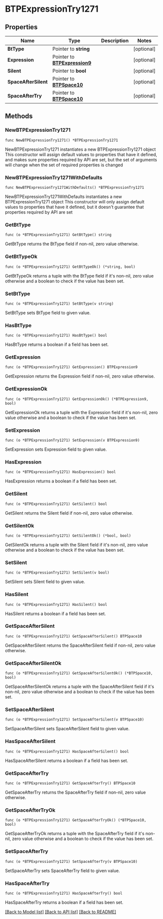 # BTPExpressionTry1271

## Properties

Name | Type | Description | Notes
------------ | ------------- | ------------- | -------------
**BtType** | Pointer to **string** |  | [optional] 
**Expression** | Pointer to [**BTPExpression9**](BTPExpression9.md) |  | [optional] 
**Silent** | Pointer to **bool** |  | [optional] 
**SpaceAfterSilent** | Pointer to [**BTPSpace10**](BTPSpace10.md) |  | [optional] 
**SpaceAfterTry** | Pointer to [**BTPSpace10**](BTPSpace10.md) |  | [optional] 

## Methods

### NewBTPExpressionTry1271

`func NewBTPExpressionTry1271() *BTPExpressionTry1271`

NewBTPExpressionTry1271 instantiates a new BTPExpressionTry1271 object
This constructor will assign default values to properties that have it defined,
and makes sure properties required by API are set, but the set of arguments
will change when the set of required properties is changed

### NewBTPExpressionTry1271WithDefaults

`func NewBTPExpressionTry1271WithDefaults() *BTPExpressionTry1271`

NewBTPExpressionTry1271WithDefaults instantiates a new BTPExpressionTry1271 object
This constructor will only assign default values to properties that have it defined,
but it doesn't guarantee that properties required by API are set

### GetBtType

`func (o *BTPExpressionTry1271) GetBtType() string`

GetBtType returns the BtType field if non-nil, zero value otherwise.

### GetBtTypeOk

`func (o *BTPExpressionTry1271) GetBtTypeOk() (*string, bool)`

GetBtTypeOk returns a tuple with the BtType field if it's non-nil, zero value otherwise
and a boolean to check if the value has been set.

### SetBtType

`func (o *BTPExpressionTry1271) SetBtType(v string)`

SetBtType sets BtType field to given value.

### HasBtType

`func (o *BTPExpressionTry1271) HasBtType() bool`

HasBtType returns a boolean if a field has been set.

### GetExpression

`func (o *BTPExpressionTry1271) GetExpression() BTPExpression9`

GetExpression returns the Expression field if non-nil, zero value otherwise.

### GetExpressionOk

`func (o *BTPExpressionTry1271) GetExpressionOk() (*BTPExpression9, bool)`

GetExpressionOk returns a tuple with the Expression field if it's non-nil, zero value otherwise
and a boolean to check if the value has been set.

### SetExpression

`func (o *BTPExpressionTry1271) SetExpression(v BTPExpression9)`

SetExpression sets Expression field to given value.

### HasExpression

`func (o *BTPExpressionTry1271) HasExpression() bool`

HasExpression returns a boolean if a field has been set.

### GetSilent

`func (o *BTPExpressionTry1271) GetSilent() bool`

GetSilent returns the Silent field if non-nil, zero value otherwise.

### GetSilentOk

`func (o *BTPExpressionTry1271) GetSilentOk() (*bool, bool)`

GetSilentOk returns a tuple with the Silent field if it's non-nil, zero value otherwise
and a boolean to check if the value has been set.

### SetSilent

`func (o *BTPExpressionTry1271) SetSilent(v bool)`

SetSilent sets Silent field to given value.

### HasSilent

`func (o *BTPExpressionTry1271) HasSilent() bool`

HasSilent returns a boolean if a field has been set.

### GetSpaceAfterSilent

`func (o *BTPExpressionTry1271) GetSpaceAfterSilent() BTPSpace10`

GetSpaceAfterSilent returns the SpaceAfterSilent field if non-nil, zero value otherwise.

### GetSpaceAfterSilentOk

`func (o *BTPExpressionTry1271) GetSpaceAfterSilentOk() (*BTPSpace10, bool)`

GetSpaceAfterSilentOk returns a tuple with the SpaceAfterSilent field if it's non-nil, zero value otherwise
and a boolean to check if the value has been set.

### SetSpaceAfterSilent

`func (o *BTPExpressionTry1271) SetSpaceAfterSilent(v BTPSpace10)`

SetSpaceAfterSilent sets SpaceAfterSilent field to given value.

### HasSpaceAfterSilent

`func (o *BTPExpressionTry1271) HasSpaceAfterSilent() bool`

HasSpaceAfterSilent returns a boolean if a field has been set.

### GetSpaceAfterTry

`func (o *BTPExpressionTry1271) GetSpaceAfterTry() BTPSpace10`

GetSpaceAfterTry returns the SpaceAfterTry field if non-nil, zero value otherwise.

### GetSpaceAfterTryOk

`func (o *BTPExpressionTry1271) GetSpaceAfterTryOk() (*BTPSpace10, bool)`

GetSpaceAfterTryOk returns a tuple with the SpaceAfterTry field if it's non-nil, zero value otherwise
and a boolean to check if the value has been set.

### SetSpaceAfterTry

`func (o *BTPExpressionTry1271) SetSpaceAfterTry(v BTPSpace10)`

SetSpaceAfterTry sets SpaceAfterTry field to given value.

### HasSpaceAfterTry

`func (o *BTPExpressionTry1271) HasSpaceAfterTry() bool`

HasSpaceAfterTry returns a boolean if a field has been set.


[[Back to Model list]](../README.md#documentation-for-models) [[Back to API list]](../README.md#documentation-for-api-endpoints) [[Back to README]](../README.md)



